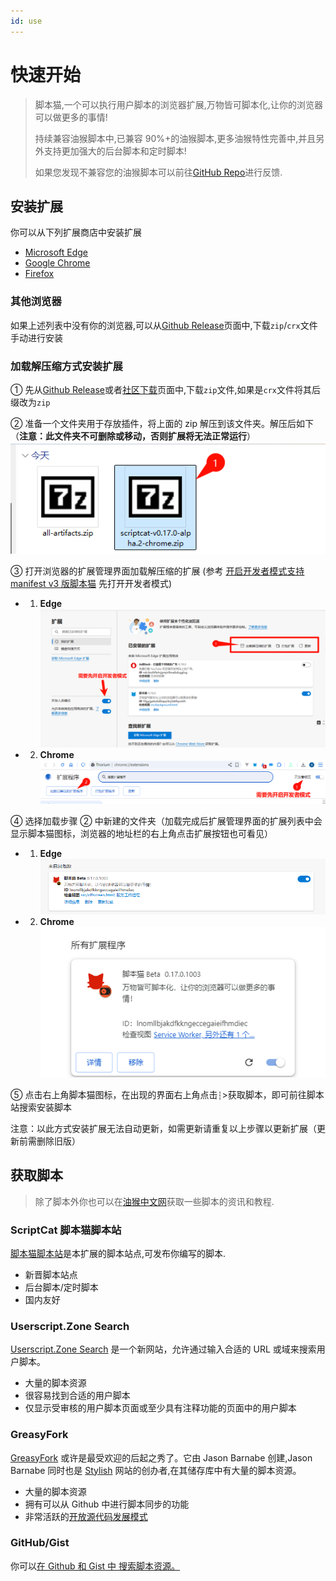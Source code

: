 ```yaml
---
id: use
---
```


# 快速开始

> 脚本猫,一个可以执行用户脚本的浏览器扩展,万物皆可脚本化,让你的浏览器可以做更多的事情!
>
> 持续兼容油猴脚本中,已兼容 90%+的油猴脚本,更多油猴特性完善中,并且另外支持更加强大的后台脚本和定时脚本!
>
> 如果您发现不兼容您的油猴脚本可以前往[GitHub Repo](https://github.com/scriptscat/scriptcat)进行反馈.

## 安装扩展

你可以从下列扩展商店中安装扩展

- [Microsoft Edge](https://microsoftedge.microsoft.com/addons/detail/scriptcat/liilgpjgabokdklappibcjfablkpcekh)
- [Google Chrome](https://chrome.google.com/webstore/detail/scriptcat/ndcooeababalnlpkfedmmbbbgkljhpjf)
- [Firefox](https://addons.mozilla.org/zh-CN/firefox/addon/scriptcat/)

### 其他浏览器

如果上述列表中没有你的浏览器,可以从[Github Release](https://github.com/scriptscat/scriptcat/releases)页面中,下载`zip`/`crx`文件手动进行安装

### 加载解压缩方式安装扩展

① 先从[Github Release](https://github.com/scriptscat/scriptcat/releases)或者[社区下载](https://bbs.tampermonkey.net.cn/thread-3068-1-1.html)页面中,下载`zip`文件,如果是`crx`文件将其后缀改为`zip`

② 准备一个文件夹用于存放插件，将上面的 zip 解压到该文件夹。解压后如下（**注意：此文件夹不可删除或移动，否则扩展将无法正常运行**） ![download-zip](./img/README.assets/download-zip.png)

③ 打开浏览器的扩展管理界面加载解压缩的扩展 (参考 [开启开发者模式支持 manifest v3 版脚本猫](/docs/use/open-dev/) 先打开开发者模式)

- 1. **Edge** ![edge-load-unpacked](./img/README.assets/edge-load-unpacked.png)
- 2. **Chrome** ![chrome-load-unpacked](./img/README.assets/chrome-load-unpacked.png)

④ 选择加载步骤 ② 中新建的文件夹（加载完成后扩展管理界面的扩展列表中会显示脚本猫图标，浏览器的地址栏的右上角点击扩展按钮也可看见）

- 1. **Edge** ![edge-load-unpacked-img](./img/README.assets/edge-load-unpacked-img.png)
- 2. **Chrome** ![chrome-load-unpacked-img](./img/README.assets/chrome-load-unpacked-img.png)

⑤ 点击右上角脚本猫图标，在出现的界面右上角点击`┆`>获取脚本，即可前往脚本站搜索安装脚本

注意：以此方式安装扩展无法自动更新，如需更新请重复以上步骤以更新扩展（更新前需删除旧版）


## 获取脚本

> 除了脚本外你也可以在[油猴中文网](https://bbs.tampermonkey.net.cn/)获取一些脚本的资讯和教程.

### ScriptCat 脚本猫脚本站

[脚本猫脚本站](https://scriptcat.org/)是本扩展的脚本站点,可发布你编写的脚本.

- 新晋脚本站点
- 后台脚本/定时脚本
- 国内友好

### Userscript.Zone Search

[Userscript.Zone Search](https://www.userscript.zone/?utm_source=tm.net&utm_medium=scripts) 是一个新网站，允许通过输入合适的 URL 或域来搜索用户脚本。

- 大量的脚本资源
- 很容易找到合适的用户脚本
- 仅显示受审核的用户脚本页面或至少具有注释功能的页面中的用户脚本

### GreasyFork

[GreasyFork](https://greasyfork.org/) 或许是最受欢迎的后起之秀了。它由 Jason Barnabe 创建,Jason Barnabe 同时也是 [Stylish](https://userstyles.org/) 网站的创办者,在其储存库中有大量的脚本资源。

- 大量的脚本资源
- 拥有可以从 Github 中进行脚本同步的功能
- 非常活跃的[开放源代码发展模式](https://github.com/JasonBarnabe/greasyfork)

### GitHub/Gist

你可以[在 Github 和 Gist 中 搜索脚本资源。](https://gist.github.com/search?l=JavaScript&o=desc&q="%3D%3DUserScript%3D%3D"&s=updated)
